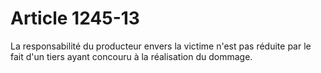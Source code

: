 # Article 1245-13

La responsabilité du producteur envers la victime n'est pas réduite par le fait d'un tiers ayant concouru à la réalisation du dommage.
